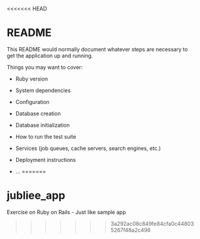 <<<<<<< HEAD
# README

This README would normally document whatever steps are necessary to get the
application up and running.

Things you may want to cover:

* Ruby version

* System dependencies

* Configuration

* Database creation

* Database initialization

* How to run the test suite

* Services (job queues, cache servers, search engines, etc.)

* Deployment instructions

* ...
=======
# jubliee_app
Exercise on Ruby on Rails - Just like sample app
>>>>>>> 3a292ac08c849fe84cfa0c448035267f48a2c496
